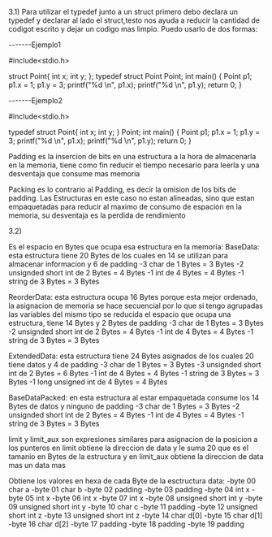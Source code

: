 3.1)
Para utilizar el typedef junto a un struct primero debo declara un typedef y declarar al lado el struct,testo nos ayuda a reducir la cantidad de codigot escrito y dejar un codigo mas limpio.
Puedo usarlo de dos formas:

-------Ejemplo1

#include<stdio.h>

struct Point{
  int x;
  int y;
};
typedef struct Point Point;
int main() {
    Point p1;
    p1.x = 1;
    p1.y = 3;
    printf("%d \n", p1.x);
    printf("%d \n", p1.y);
    return 0;
}


-------Ejemplo2

#include<stdio.h>

typedef struct Point{
  int x;
  int y;
} Point;
int main() {
    Point p1;
    p1.x = 1;
    p1.y = 3;
    printf("%d \n", p1.x);
    printf("%d \n", p1.y);
    return 0;
}

Padding es la insercion de bits en una estructura a la hora de almacenarla en la memoria, tiene
como fin reducir el tiempo necesario para leerla y una desventaja que consume mas memoria

Packing es lo contrario al Padding, es decir la omision de los bits de padding. Las Estructuras en este caso no estan alineadas, sino que estan empaquetadas para reducir al maximo de consumo de espacion en la memoria, su desventaja es la perdida de rendimiento

3.2)

Es el espacio en Bytes que ocupa esa estructura en la memoria:
BaseData: esta estructura tiene 20 Bytes de los cuales en 14 se utilizan para almacenar informacion y 6 de padding
-3 char de 1 Bytes = 3 Bytes
-2 unsignded short int de 2 Bytes = 4 Bytes
-1 int de 4 Bytes = 4 Bytes
-1 string de 3 Bytes = 3 Bytes

ReorderData: esta estructura ocupa 16 Bytes porque esta mejor ordenado, la asignacion de memoria se hace secuencial por lo que si tengo agrupadas las variables del mismo tipo se reducida el espacio que ocupa una estructura, tiene 14 Bytes y 2 Bytes de padding
-3 char de 1 Bytes = 3 Bytes
-2 unsignded short int de 2 Bytes = 4 Bytes
-1 int de 4 Bytes = 4 Bytes
-1 string de 3 Bytes = 3 Bytes

ExtendedData: esta estructura tiene 24 Bytes asignados de los cuales 20 tiene datos y 4 de padding
-3 char de 1 Bytes = 3 Bytes
-3 unsignded short int de 2 Bytes = 6 Bytes
-1 int de 4 Bytes = 4 Bytes
-1 string de 3 Bytes = 3 Bytes
-1 long unsigned int de 4 Bytes = 4 Bytes

BaseDataPacked: en esta estructura al estar empaquetada consume los 14 Bytes de datos y ninguno de padding
-3 char de 1 Bytes = 3 Bytes
-2 unsignded short int de 2 Bytes = 4 Bytes
-1 int de 4 Bytes = 4 Bytes
-1 string de 3 Bytes = 3 Bytes


limit y limit_aux son expresiones similares para asignacion de la posicion a los punteros en 
limit obtiene la direccion de data y le suma 20 que es el tamanio en Bytes de la estructura
y en limit_aux obtiene la direccion de data mas un data mas

Obtiene los valores en hexa de cada Byte de la esctructura data:
-byte 00	char a
-byte 01	char b
-byte 02	padding
-byte 03	padding
-byte 04	int x
-byte 05	int x
-byte 06	int x
-byte 07	int x
-byte 08	unsigned short int y
-byte 09	unsigned short int y
-byte 10	char c
-byte 11	padding
-byte 12	unsigned short int z
-byte 13	unsigned short int z
-byte 14	char d[0]
-byte 15	char d[1]
-byte 16	char d[2]
-byte 17	padding
-byte 18	padding
-byte 19	padding